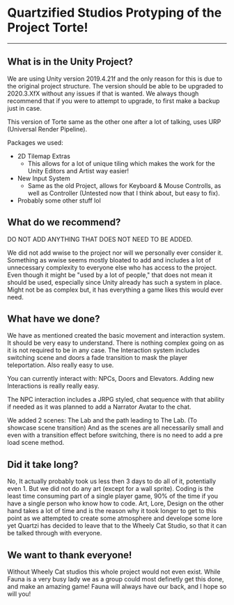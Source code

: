 # Quartzified Studios Protyping of the Project Torte!

<hr>

## What is in the Unity Project?

We are using Unity version 2019.4.21f and the only reason for this is due to the original project structure. The version should be able to be upgraded to 2020.3.XfX without any issues if that is wanted. We always though recommend that if you were to attempt to upgrade, to first make a backup just in case.

This version of Torte same as the other one after a lot of talking, uses URP (Universal Render Pipeline).

Packages we used:

- 2D Tilemap Extras
  - This allows for a lot of unique tiling which makes the work for the Unity Editors and Artist way easier!
- New Input System
  - Same as the old Project, allows for Keyboard & Mouse Controlls, as well as Controller (Untested now that I think about, but easy to fix).
- Probably some other stuff lol

## What do we recommend?

DO NOT ADD ANYTHING THAT DOES NOT NEED TO BE ADDED. 

We did not add wwise to the project nor will we personally ever consider it. Something as wwise seems mostly bloated to add and includes a lot of unnecessary complexity to everyone else who has access to the project. Even though it might be "used by a lot of people," that does not mean it should be used, especially since Unity already has such a system in place. Might not be as complex but, it has everything a game likes this would ever need.

## What have we done?

We have as mentioned created the basic movement and interaction system. It should be very easy to understand. There is nothing complex going on as it is not required to be in any case. The Interaction system includes switching scene and doors a fade transition to mask the player teleportation. Also really easy to use.

You can currently interact with: NPCs, Doors and Elevators. Adding new Interactions is really really easy.

The NPC interaction includes a JRPG styled, chat sequence with that ability if needed as it was planned to add a Narrator Avatar to the chat.

We added 2 scenes: The Lab and the path leading to The Lab. (To showcase scene transition)
And as the scenes are all necessarily small and even with a transition effect before switching, there is no need to add a pre load scene method.

## Did it take long?

No, It actually probably took us less then 3 days to do all of it, potentially even 1. But we did not do any art (except for a wall sprite). Coding is the least time consuming part of a single player game, 90% of the time if you have a single person who know how to code. Art, Lore, Design on the other hand takes a lot of time and is the reason why it took longer to get to this point as we attempted to create some atmosphere and develope some lore yet Quartzi has decided to leave that to the Wheely Cat Studio, so that it can be talked through with everyone.

## We want to thank everyone!

Without Wheely Cat studios this whole project would not even exist. While Fauna is a very busy lady we as a group could most definetly get this done, and make an amazing game! Fauna will always have our back, and I hope so will you!